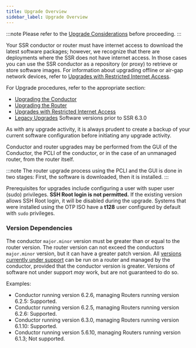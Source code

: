 ```yaml
---
title: Upgrade Overview
sidebar_label: Upgrade Overview 
---
```


:::note
Please refer to the [Upgrade Considerations](intro_upgrade_considerations.md) before proceeding.
:::

Your SSR conductor or router must have internet access to download the latest software packages; however, we recognize that there are deployments where the SSR does not have internet access. In those cases you can use the SSR conductor as a repository (or proxy) to retrieve or store software images. For information about upgrading offline or air-gap network devices, refer to [Upgrades with Restricted Internet Access](upgrade_restricted_access.md).

For Upgrade procedures, refer to the appropriate section:

- [Upgrading the Conductor](upgrade_ibu_conductor.md)
- [Upgrading the Router](upgrade_router.md)
- [Upgrades with Restricted Internet Access](upgrade_restricted_access.md)
- [Legacy Upgrades](upgrade_legacy.md) Software versions prior to SSR 6.3.0

As with any upgrade activity, it is always prudent to create a backup of your current software configuration before initiating any upgrade activity.

Conductor and router upgrades may be performed from the GUI of the Conductor, the PCLI of the conductor, or in the case of an unmanaged router, from the router itself. 

:::note
The router upgrade process using the PCLI and the GUI is done in two stages: First, the software is downloaded, then it is installed.
:::

Prerequisites for upgrades include configuring a user with super user (sudo) privileges. **SSH Root login is not permitted.** If the existing version allows SSH Root login, it will be disabled during the upgrade. Systems that were installed using the OTP ISO have a **t128** user configured by default with `sudo` privileges. 

### Version Dependencies

The conductor `major.minor` version must be greater than or equal to the router version. The router version can not exceed the conductors `major.minor` version, but it can have a greater patch version. All [versions currently under support](about_support_policy.md) can be run on a router and managed by the conductor, provided that the conductor version is greater. Versions of software not under support *may* work, but are not guaranteed to do so.  

Examples:
- Conductor running version 6.2.6, managing Routers running version 6.2.5: Supported.
- Conductor running version 6.2.5, managing Routers running version 6.2.6: Supported.
- Conductor running version 6.3.0, managing Routers running version 6.1.10: Supported.
- Conductor running version 5.6.10, managing Routers running version 6.1.3; Not supported.

